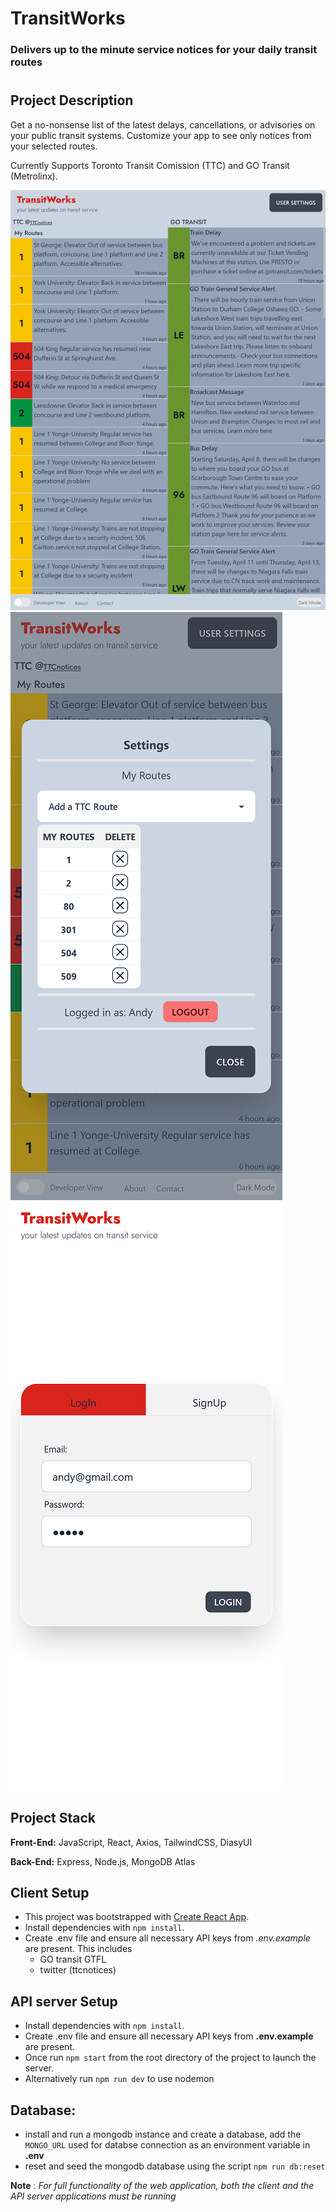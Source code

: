 # TransitWorks  
### Delivers up to the minute service notices for your daily transit routes
#
## Project Description

Get a no-nonsense list of the latest delays, cancellations, or advisories on your public transit systems.
Customize your app to see only notices from your selected routes.

Currently Supports Toronto Transit Comission (TTC) and GO Transit (Metrolinx).

![Dashboard](https://github.com/A-DUYVESTYN/transitWorks/blob/main/client/public/Screen%20Shot%202023-04-07%20at%2019.26.43.png)
![Customize the transit routes on the dashboard (Tablet)](https://github.com/A-DUYVESTYN/transitWorks/blob/main/client/public/Screen%20Shot%202023-04-07%20at%2019.27.14.png)
 ![Welcome](https://github.com/A-DUYVESTYN/transitWorks/blob/main/client/public/Screen%20Shot%202023-04-07%20at%2019.25.20.png)

## Project Stack

__Front-End:__ JavaScript, React, Axios, TailwindCSS, DiasyUI

__Back-End:__ Express, Node.js, MongoDB Atlas

## Client Setup

- This project was bootstrapped with [Create React App](https://github.com/facebook/create-react-app).
- Install dependencies with `npm install`.
- Create .env file and ensure all necessary API keys from *.env.example* are present. This includes
    - GO transit GTFL
    - twitter (ttcnotices)

## API server Setup

- Install dependencies with `npm install`.
- Create .env file and ensure all necessary API keys from **.env.example** are present.
- Once run `npm start` from the root directory of the project to launch the server. 
- Alternatively run `npm run dev` to use nodemon

## Database:
- install and run a mongodb instance and create a database, add the `MONGO_URL` used for databse connection as an environment variable in **.env**
- reset and seed the mongodb database using the script `npm run db:reset`

**Note** : _For full functionality of the web application, both the client and the API server applications must be running_


